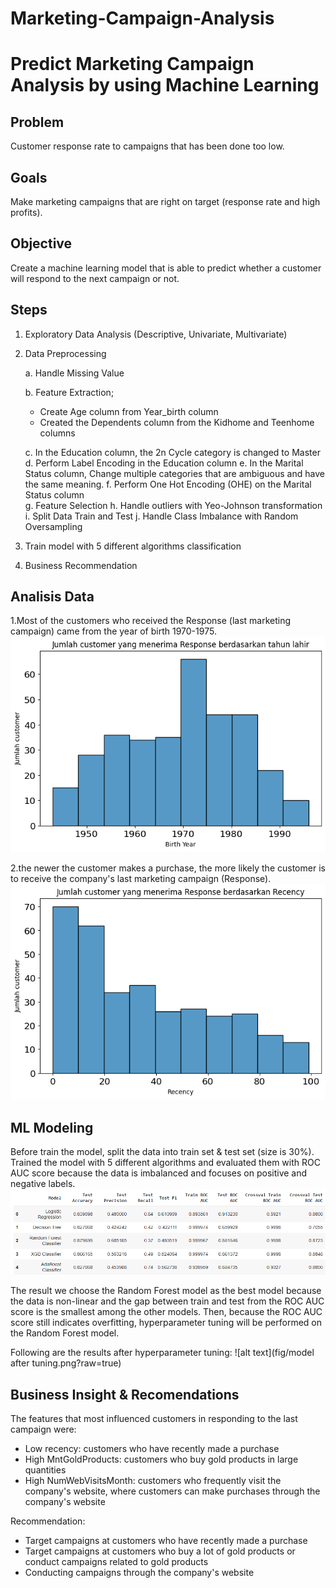 # Marketing-Campaign-Analysis

# Predict Marketing Campaign Analysis by using Machine Learning

## Problem
Customer response rate to campaigns that has been done too low.

## Goals
Make marketing campaigns that are right on target (response rate and high profits).

## Objective
Create a machine learning model that is able to predict whether a customer will respond to the next campaign or not.

## Steps
1.  Exploratory Data Analysis (Descriptive, Univariate, Multivariate)
2.  Data Preprocessing
 
    a. Handle Missing Value 
    
    b. Feature Extraction;
    - Create Age column from Year_birth column 
    - Created the Dependents column from the Kidhome and Teenhome columns
    
    c. In the Education column, the 2n Cycle category is changed to Master 
    d. Perform Label Encoding in the Education column 
    e. In the Marital Status column, Change multiple categories that are ambiguous and have the same meaning. 
    f. Perform One Hot Encoding (OHE) on the Marital Status column  
    g. Feature Selection h. Handle outliers with Yeo-Johnson transformation 
    i. Split Data Train and Test 
    j. Handle Class Imbalance with Random Oversampling
3.  Train model with 5 different algorithms classification
4.  Business Recommendation

## Analisis Data
1.Most of the customers who received the Response (last marketing campaign) came from the year of birth 1970-1975.
![alt text](fig/insight1.png?raw=true)

2.the newer the customer makes a purchase, the more likely the customer is to receive the company's last marketing campaign (Response).
![alt text](fig/insight2.png?raw=true)

## ML Modeling
Before train the model, split the data into train set & test set (size is 30%). Trained the model with 5 different algorithms and evaluated them with ROC AUC score because the data is imbalanced and focuses on positive and negative labels.
![alt text](fig/modelling.png?raw=true)

The result we choose the Random Forest model as the best model because the data is non-linear and the gap between train and test from the ROC AUC score is the smallest among the other models. Then, because the ROC AUC score still indicates overfitting, hyperparameter tuning will be performed on the Random Forest model.

Following are the results after hyperparameter tuning:
![alt text](fig/model after tuning.png?raw=true)

## Business Insight & Recomendations
The features that most influenced customers in responding to the last campaign were:
- Low recency: customers who have recently made a purchase
- High MntGoldProducts: customers who buy gold products in large quantities
- High NumWebVisitsMonth: customers who frequently visit the company's website, where customers can make purchases through the company's website

Recommendation:
- Target campaigns at customers who have recently made a purchase
- Target campaigns at customers who buy a lot of gold products or conduct campaigns related to gold products
- Conducting campaigns through the company's website
